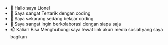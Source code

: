 - 👋 Hallo saya Lionel
- 👀 Saya sangat Tertarik dengan coding
- 🌱 Saya sekarang sedang belajar coding
- 💞️ Saya sangat ingin berkolaborasi dengan siapa saja
- 📫 Kalian Bisa Menghubungi saya lewat link akun media sosial yang saya bagikan
